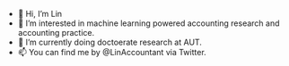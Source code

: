- 👋 Hi, I’m Lin
- 👀 I’m interested in machine learning powered accounting research and accounting practice.
- 🌱 I’m currently doing doctoerate research at AUT.
- 📫 You can find me by @LinAccountant via Twitter.

<!---
chillylin/chillylin is a ✨ special ✨ repository because its `README.md` (this file) appears on your GitHub profile.
You can click the Preview link to take a look at your changes.
--->
